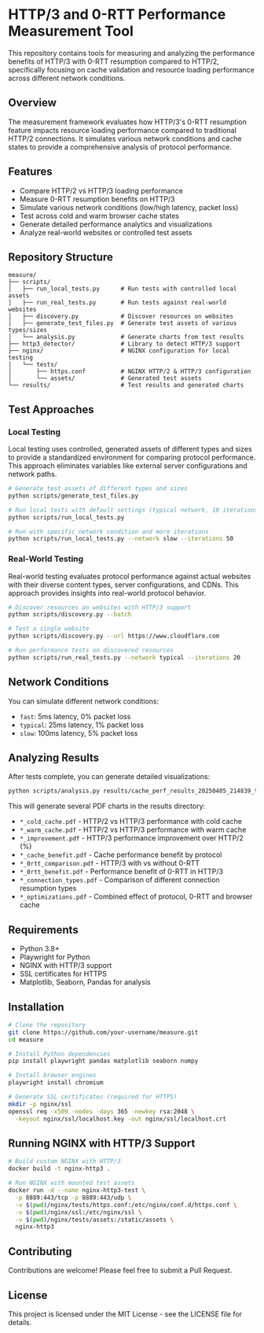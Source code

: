 # HTTP/3 and 0-RTT Performance Measurement Tool

This repository contains tools for measuring and analyzing the performance benefits of HTTP/3 with 0-RTT resumption compared to HTTP/2, specifically focusing on cache validation and resource loading performance across different network conditions.

## Overview

The measurement framework evaluates how HTTP/3's 0-RTT resumption feature impacts resource loading performance compared to traditional HTTP/2 connections. It simulates various network conditions and cache states to provide a comprehensive analysis of protocol performance.

## Features

- Compare HTTP/2 vs HTTP/3 loading performance
- Measure 0-RTT resumption benefits on HTTP/3
- Simulate various network conditions (low/high latency, packet loss)
- Test across cold and warm browser cache states
- Generate detailed performance analytics and visualizations
- Analyze real-world websites or controlled test assets

## Repository Structure

```
measure/
├── scripts/
│   ├── run_local_tests.py      # Run tests with controlled local assets
│   ├── run_real_tests.py       # Run tests against real-world websites
│   ├── discovery.py            # Discover resources on websites
│   ├── generate_test_files.py  # Generate test assets of various types/sizes
│   └── analysis.py             # Generate charts from test results
├── http3_detector/             # Library to detect HTTP/3 support
├── nginx/                      # NGINX configuration for local testing
│   └── tests/
│       ├── https.conf          # NGINX HTTP/2 & HTTP/3 configuration
│       └── assets/             # Generated test assets
└── results/                    # Test results and generated charts
```

## Test Approaches

### Local Testing

Local testing uses controlled, generated assets of different types and sizes to provide a standardized environment for comparing protocol performance. This approach eliminates variables like external server configurations and network paths.

```bash
# Generate test assets of different types and sizes
python scripts/generate_test_files.py

# Run local tests with default settings (typical network, 10 iterations)
python scripts/run_local_tests.py

# Run with specific network condition and more iterations
python scripts/run_local_tests.py --network slow --iterations 50
```

### Real-World Testing

Real-world testing evaluates protocol performance against actual websites with their diverse content types, server configurations, and CDNs. This approach provides insights into real-world protocol behavior.

```bash
# Discover resources on websites with HTTP/3 support
python scripts/discovery.py --batch

# Test a single website
python scripts/discovery.py --url https://www.cloudflare.com

# Run performance tests on discovered resources
python scripts/run_real_tests.py --network typical --iterations 20
```

## Network Conditions

You can simulate different network conditions:

- `fast`: 5ms latency, 0% packet loss
- `typical`: 25ms latency, 1% packet loss
- `slow`: 100ms latency, 5% packet loss

## Analyzing Results

After tests complete, you can generate detailed visualizations:

```bash
python scripts/analysis.py results/cache_perf_results_20250405_214839_typical.csv
```

This will generate several PDF charts in the results directory:

- `*_cold_cache.pdf` - HTTP/2 vs HTTP/3 performance with cold cache
- `*_warm_cache.pdf` - HTTP/2 vs HTTP/3 performance with warm cache
- `*_improvement.pdf` - HTTP/3 performance improvement over HTTP/2 (%)
- `*_cache_benefit.pdf` - Cache performance benefit by protocol
- `*_0rtt_comparison.pdf` - HTTP/3 with vs without 0-RTT
- `*_0rtt_benefit.pdf` - Performance benefit of 0-RTT in HTTP/3
- `*_connection_types.pdf` - Comparison of different connection resumption types
- `*_optimizations.pdf` - Combined effect of protocol, 0-RTT and browser cache

## Requirements

- Python 3.8+
- Playwright for Python
- NGINX with HTTP/3 support
- SSL certificates for HTTPS
- Matplotlib, Seaborn, Pandas for analysis

## Installation

```bash
# Clone the repository
git clone https://github.com/your-username/measure.git
cd measure

# Install Python dependencies
pip install playwright pandas matplotlib seaborn numpy

# Install browser engines
playwright install chromium

# Generate SSL certificates (required for HTTPS)
mkdir -p nginx/ssl
openssl req -x509 -nodes -days 365 -newkey rsa:2048 \
  -keyout nginx/ssl/localhost.key -out nginx/ssl/localhost.crt
```

## Running NGINX with HTTP/3 Support

```bash
# Build custom NGINX with HTTP/3
docker build -t nginx-http3 .

# Run NGINX with mounted test assets
docker run -d --name nginx-http3-test \
  -p 8889:443/tcp -p 8889:443/udp \
  -v $(pwd)/nginx/tests/https.conf:/etc/nginx/conf.d/https.conf \
  -v $(pwd)/nginx/ssl:/etc/nginx/ssl \
  -v $(pwd)/nginx/tests/assets:/static/assets \
  nginx-http3
```

## Contributing

Contributions are welcome! Please feel free to submit a Pull Request.

## License

This project is licensed under the MIT License - see the LICENSE file for details.
